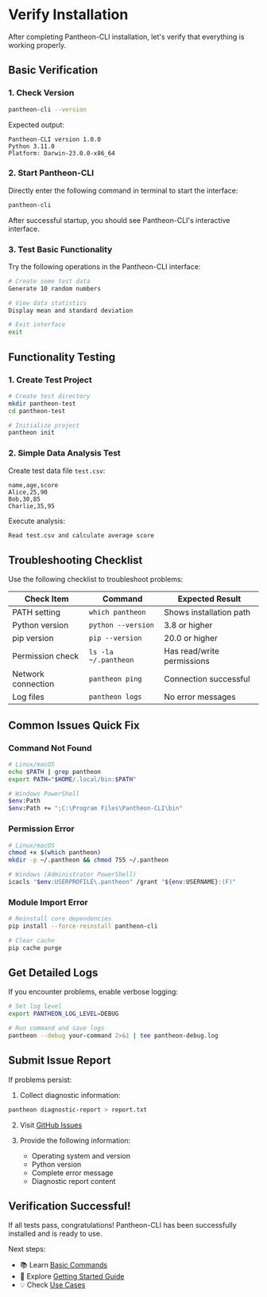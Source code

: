 # Verify Installation

After completing Pantheon-CLI installation, let's verify that everything is working properly.

## Basic Verification

### 1. Check Version

```bash
pantheon-cli --version
```

Expected output:
```
Pantheon-CLI version 1.0.0
Python 3.11.0
Platform: Darwin-23.0.0-x86_64
```

### 2. Start Pantheon-CLI

Directly enter the following command in terminal to start the interface:

```bash
pantheon-cli
```

After successful startup, you should see Pantheon-CLI's interactive interface.

### 3. Test Basic Functionality

Try the following operations in the Pantheon-CLI interface:

```bash
# Create some test data
Generate 10 random numbers

# View data statistics
Display mean and standard deviation

# Exit interface  
exit
```

## Functionality Testing

### 1. Create Test Project

```bash
# Create test directory
mkdir pantheon-test
cd pantheon-test

# Initialize project
pantheon init
```

### 2. Simple Data Analysis Test

Create test data file `test.csv`:
```csv
name,age,score
Alice,25,90
Bob,30,85
Charlie,35,95
```

Execute analysis:
```bash
Read test.csv and calculate average score
```

## Troubleshooting Checklist

Use the following checklist to troubleshoot problems:

| Check Item | Command | Expected Result |
|------------|---------|-----------------|
| PATH setting | `which pantheon` | Shows installation path |
| Python version | `python --version` | 3.8 or higher |
| pip version | `pip --version` | 20.0 or higher |
| Permission check | `ls -la ~/.pantheon` | Has read/write permissions |
| Network connection | `pantheon ping` | Connection successful |
| Log files | `pantheon logs` | No error messages |

## Common Issues Quick Fix

### Command Not Found

```bash
# Linux/macOS
echo $PATH | grep pantheon
export PATH="$HOME/.local/bin:$PATH"

# Windows PowerShell
$env:Path
$env:Path += ";C:\Program Files\Pantheon-CLI\bin"
```

### Permission Error

```bash
# Linux/macOS
chmod +x $(which pantheon)
mkdir -p ~/.pantheon && chmod 755 ~/.pantheon

# Windows (Administrator PowerShell)
icacls "$env:USERPROFILE\.pantheon" /grant "${env:USERNAME}:(F)"
```

### Module Import Error

```bash
# Reinstall core dependencies
pip install --force-reinstall pantheon-cli

# Clear cache
pip cache purge
```

## Get Detailed Logs

If you encounter problems, enable verbose logging:

```bash
# Set log level
export PANTHEON_LOG_LEVEL=DEBUG

# Run command and save logs
pantheon --debug your-command 2>&1 | tee pantheon-debug.log
```

## Submit Issue Report

If problems persist:

1. Collect diagnostic information:
```bash
pantheon diagnostic-report > report.txt
```

2. Visit [GitHub Issues](https://github.com/pantheon-cli/pantheon-cli/issues)

3. Provide the following information:
   - Operating system and version
   - Python version
   - Complete error message
   - Diagnostic report content

## Verification Successful!

If all tests pass, congratulations! Pantheon-CLI has been successfully installed and is ready to use.

Next steps:
- 📚 Learn [Basic Commands](/basic-commands)
- 🚀 Explore [Getting Started Guide](/intro/getting-started)
- 💡 Check [Use Cases](https://pantheon-cli.io/examples)